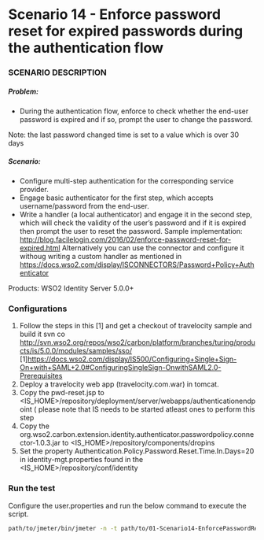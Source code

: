 # Scenario 14 - Enforce password reset for expired passwords during the authentication flow

### SCENARIO DESCRIPTION

##### Problem:

- During the authentication flow, enforce to check whether the end-user password is expired and if so, prompt the user to change the password.

Note: the last password changed time is set to a value which is over 30 days
##### Scenario:

-   Configure multi-step authentication for the corresponding service provider.
-   Engage basic authenticator for the first step, which accepts username/password from the end-user.
-   Write a handler (a local authenticator) and engage it in the second step, which will check the validity of the user’s     password and if it is expired then prompt the user to reset the password.
    Sample implementation: http://blog.facilelogin.com/2016/02/enforce-password-reset-for-expired.html
    Alternatively you can use the connector and configure it withoug writing a custom handler as mentioned in https://docs.wso2.com/display/ISCONNECTORS/Password+Policy+Authenticator

Products: WSO2 Identity Server 5.0.0+


### Configurations
1. Follow the steps in this [1] and get a checkout of travelocity sample and build it
svn co http://svn.wso2.org/repos/wso2/carbon/platform/branches/turing/products/is/5.0.0/modules/samples/sso/
[1]https://docs.wso2.com/display/IS500/Configuring+Single+Sign-On+with+SAML+2.0#ConfiguringSingleSign-OnwithSAML2.0-Prerequisites
2.  Deploy a travelocity web app (travelocity.com.war) in tomcat.
3. Copy the pwd-reset.jsp to <IS_HOME>/repository/deployment/server/webapps/authenticationendpoint ( please note that IS needs to be started atleast ones to perform this step
4. Copy the org.wso2.carbon.extension.identity.authenticator.passwordpolicy.connector-1.0.3.jar to  <IS_HOME>/repository/components/dropins
5. Set the property Authentication.Policy.Password.Reset.Time.In.Days=20 in identity-mgt.properties found in the <IS_HOME>/repository/conf/identity



### Run the test

Configure the user.properties and run the below command to execute the script.

```bash
path/to/jmeter/bin/jmeter -n -t path/to/01-Scenario14-EnforcePasswordReset.jmx -p path/to/user.properties -l xxxx.jtl
```

